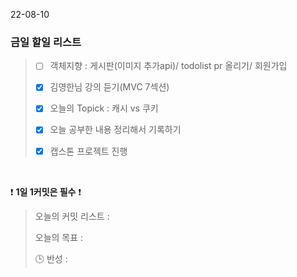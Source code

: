22-08-10
### 금일 할일 리스트


> - [ ]  객체지향 : 게시판(이미지 추가api)/ todolist pr 올리기/ 회원가입
>
> - [X]  김영한님 강의 듣기(MVC 7섹션)
>
> - [X]  오늘의 Topick : 캐시 vs 쿠키
>
> - [X]  오늘 공부한 내용 정리해서 기록하기
>
> - [X] 캡스톤 프로젝트 진행
>

<br/>

❗ **1일 1커밋은 필수** ❗
> 오늘의 커밋 리스트 :
>
> 오늘의 목표  :
>
> 🕒 반성 :
>
> 
>

<br/>